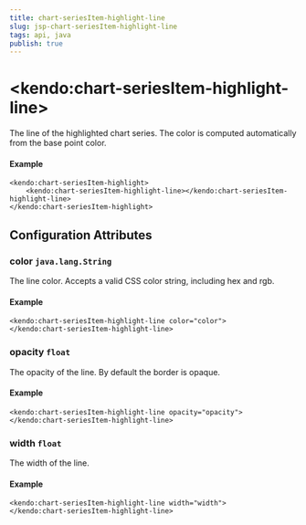 ```yaml
---
title: chart-seriesItem-highlight-line
slug: jsp-chart-seriesItem-highlight-line
tags: api, java
publish: true
---
```


# \<kendo:chart-seriesItem-highlight-line\>

The line of the highlighted chart series. The color is computed automatically from the base point color.

#### Example
    <kendo:chart-seriesItem-highlight>
        <kendo:chart-seriesItem-highlight-line></kendo:chart-seriesItem-highlight-line>
    </kendo:chart-seriesItem-highlight>

## Configuration Attributes

### color `java.lang.String`

The line color. Accepts a valid CSS color string, including hex and rgb.

#### Example
    <kendo:chart-seriesItem-highlight-line color="color">
    </kendo:chart-seriesItem-highlight-line>

### opacity `float`

The opacity of the line. By default the border is opaque.

#### Example
    <kendo:chart-seriesItem-highlight-line opacity="opacity">
    </kendo:chart-seriesItem-highlight-line>

### width `float`

The width of the line.

#### Example
    <kendo:chart-seriesItem-highlight-line width="width">
    </kendo:chart-seriesItem-highlight-line>

 

